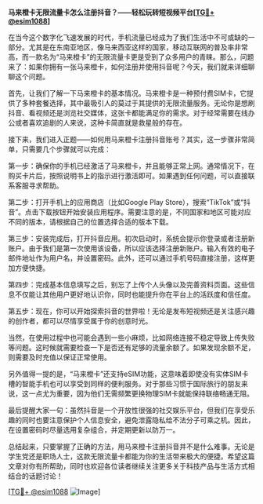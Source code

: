 **马来橙卡无限流量卡怎么注册抖音？——轻松玩转短视频平台[[TG💪+ @esim1088](https://t.me/s/esim1088)]**

在当今这个数字化飞速发展的时代，手机流量已经成为了我们生活中不可或缺的一部分。尤其是在东南亚地区，像马来西亚这样的国家，移动互联网的普及率非常高，而一款名为“马来橙卡”的无限流量卡更是受到了众多用户的青睐。那么，问题来了：如果你拥有一张马来橙卡，如何注册并使用抖音呢？今天，我们就来详细聊聊这个问题。

首先，让我们了解一下马来橙卡的基本情况。马来橙卡是一种预付费SIM卡，它提供了多种套餐选择，其中最吸引人的莫过于其提供的无限流量服务。无论你是想刷抖音、看视频还是浏览社交媒体，这张卡都能满足你的需求。对于经常需要在线办公或者喜欢追剧的人来说，这种卡简直就是救星般的存在。

接下来，我们进入正题——如何用马来橙卡注册抖音账号？其实，这一步骤非常简单，只需要几个步骤就可以完成：

第一步：确保你的手机已经激活了马来橙卡，并且能够正常上网。通常情况下，在购买卡片后，按照说明书上的指示进行激活即可。如果遇到任何问题，可以直接联系客服寻求帮助。

第二步：打开手机上的应用商店（比如Google Play Store），搜索“TikTok”或“抖音”。点击下载按钮开始安装应用程序。需要注意的是，不同国家和地区可能对应不同的版本，请根据自己的位置选择合适的版本下载。

第三步：安装完成后，打开抖音应用。初次启动时，系统会提示你登录或者注册新账户。由于我们是第一次使用该设备，所以应该选择注册新账户。输入有效的电子邮件地址作为用户名，并设置密码。此外，还可以通过手机号码直接注册，这样更加方便快捷。

第四步：完成基本信息填写之后，别忘了上传个人头像以及完善资料页面。这些信息不仅能让其他用户更好地认识你，同时也能提升你在平台上的活跃度和信任度。

第五步：现在，你可以开始探索抖音的世界啦！无论是发布短视频还是关注感兴趣的创作者，都可以尽情享受属于你的创意时光。

当然，在使用过程中也可能会遇到一些小麻烦，比如网络连接不稳定导致上传失败等问题。这时候就需要检查一下是否还有足够的流量余额了。如果发现余额不足，则需要及时充值以保证正常使用。

另外值得一提的是，“马来橙卡”还支持eSIM功能，这意味着即使没有实体SIM卡槽的智能手机也可以享受到同样的便利服务。对于那些习惯于国际旅行的朋友来说，这一点尤为重要，因为他们无需频繁更换物理SIM卡就能保持联络畅通无阻。

最后提醒大家一句：虽然抖音是一个开放性很强的社交娱乐平台，但我们在享受乐趣的同时也要注意保护个人信息安全，避免泄露隐私给不法分子可乘之机。因此，在设置密码时尽量选用复杂组合，并定期更新以防万一。

总结起来，只要掌握了正确的方法，用马来橙卡注册抖音并不是什么难事。无论是学生党还是职场人士，这款无限流量卡都能为你的生活带来极大的便捷。希望这篇文章对你有所帮助，同时也欢迎各位读者继续关注更多关于科技产品与生活方式相结合的话题讨论！

[[TG💪+ @esim1088](https://t.me/s/esim1088) ![Image](https://i.postimg.cc/4NQfJmqS/Snipaste-2025-05-13-00-14-12.png)]